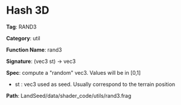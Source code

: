 # Hash 3D

**Tag**: RAND3

**Category**: util

**Function Name**: rand3

**Signature**: (vec3 st) -> vec3

**Spec**: compute a "random" vec3. Values will be in [0,1]

- st : vec3 used as seed. Usually correspond to the terrain position



**Path**: LandSeed/data/shader_code/utils/rand3.frag

